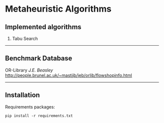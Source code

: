 # Metaheuristic Algorithms

## Implemented algorithms

1. Tabu Search

---

## Benchmark Database

OR-Library *J.E. Beasley* <http://people.brunel.ac.uk/~mastjjb/jeb/orlib/flowshopinfo.html>

---

## Installation

Requirements packages:

    pip install -r requirements.txt
